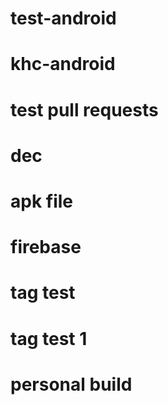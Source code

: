 # test-android
# khc-android
# test pull requests
# dec
# apk file
# firebase
# tag test
# tag test 1
# personal build
